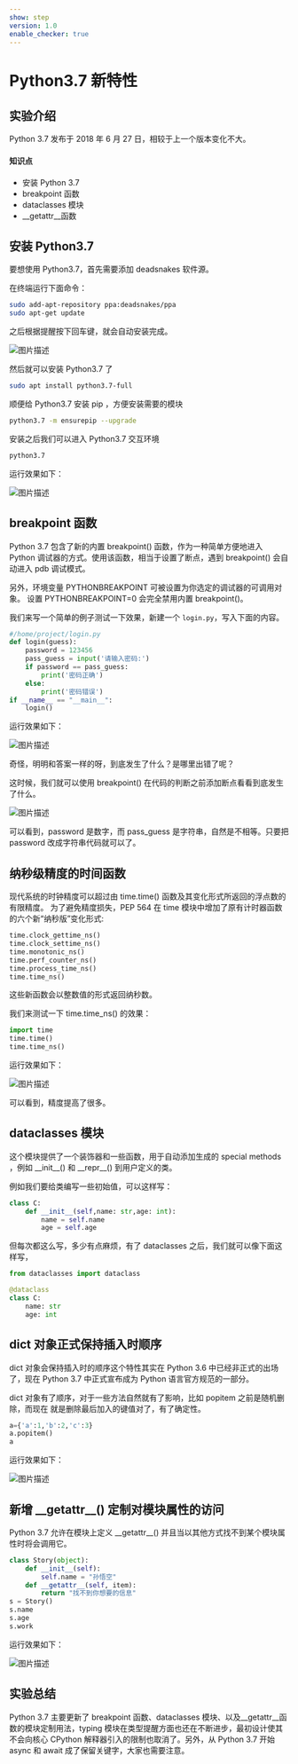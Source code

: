 ```yaml
---
show: step
version: 1.0
enable_checker: true
---
```


# Python3.7 新特性

## 实验介绍

Python 3.7 发布于 2018 年 6 月 27 日，相较于上一个版本变化不大。

#### 知识点

- 安装 Python 3.7
- breakpoint 函数
- dataclasses 模块
- \_\_getattr\_\_函数

## 安装 Python3.7

要想使用 Python3.7，首先需要添加 deadsnakes 软件源。

在终端运行下面命令：

```bash
sudo add-apt-repository ppa:deadsnakes/ppa
sudo apt-get update
```

之后根据提醒按下回车键，就会自动安装完成。

![图片描述](https://doc.shiyanlou.com/courses/uid810810-20210607-1623033384175)

然后就可以安装 Python3.7 了

```bash
sudo apt install python3.7-full
```

顺便给 Python3.7 安装 pip ，方便安装需要的模块

```bash
python3.7 -m ensurepip --upgrade
```

安装之后我们可以进入 Python3.7 交互环境

```bash
python3.7
```

运行效果如下：

![图片描述](https://doc.shiyanlou.com/courses/uid810810-20210608-1623117567571)

## breakpoint 函数

Python 3.7 包含了新的内置 breakpoint() 函数，作为一种简单方便地进入 Python 调试器的方式。使用该函数，相当于设置了断点，遇到 breakpoint() 会自动进入 pdb 调试模式。

另外，环境变量 PYTHONBREAKPOINT 可被设置为你选定的调试器的可调用对象。 设置 PYTHONBREAKPOINT=0 会完全禁用内置 breakpoint()。

我们来写一个简单的例子测试一下效果，新建一个 `login.py`，写入下面的内容。

```python
#/home/project/login.py
def login(guess):
    password = 123456
    pass_guess = input('请输入密码:')
    if password == pass_guess:
        print('密码正确')
    else:
        print('密码错误')
if __name__ == "__main__":
    login()
```

运行效果如下：

![图片描述](https://doc.shiyanlou.com/courses/uid810810-20210608-1623120820227)

奇怪，明明和答案一样的呀，到底发生了什么？是哪里出错了呢？

这时候，我们就可以使用 breakpoint() 在代码的判断之前添加断点看看到底发生了什么。

![图片描述](https://doc.shiyanlou.com/courses/uid810810-20210608-1623121464320)

可以看到，password 是数字，而 pass_guess 是字符串，自然是不相等。只要把 password 改成字符串代码就可以了。

## 纳秒级精度的时间函数

现代系统的时钟精度可以超过由 time.time() 函数及其变化形式所返回的浮点数的有限精度。 为了避免精度损失，PEP 564 在 time 模块中增加了原有计时器函数的六个新“纳秒版”变化形式:

```python
time.clock_gettime_ns()
time.clock_settime_ns()
time.monotonic_ns()
time.perf_counter_ns()
time.process_time_ns()
time.time_ns()
```

这些新函数会以整数值的形式返回纳秒数。

我们来测试一下 time.time_ns() 的效果：

```python
import time
time.time()
time.time_ns()
```

运行效果如下：

![图片描述](https://doc.shiyanlou.com/courses/uid810810-20210608-1623123366917)

可以看到，精度提高了很多。

## dataclasses 模块

这个模块提供了一个装饰器和一些函数，用于自动添加生成的 special methods ，例如 \_\_init\_\_() 和 \_\_repr\_\_() 到用户定义的类。

例如我们要给类编写一些初始值，可以这样写：

```python
class C:
    def __init__(self,name: str,age: int):
        name = self.name
        age = self.age
```

但每次都这么写，多少有点麻烦，有了 dataclasses 之后，我们就可以像下面这样写，

```python
from dataclasses import dataclass

@dataclass
class C:
    name: str
    age: int
```

## dict 对象正式保持插入时顺序

dict 对象会保持插入时的顺序这个特性其实在 Python 3.6 中已经非正式的出场了，现在 Python 3.7 中正式宣布成为 Python 语言官方规范的一部分。

dict 对象有了顺序，对于一些方法自然就有了影响，比如 popitem 之前是随机删除，而现在 就是删除最后加入的键值对了，有了确定性。

```python
a={'a':1,'b':2,'c':3}
a.popitem()
a
```

运行效果如下：

![图片描述](https://doc.shiyanlou.com/courses/uid810810-20210608-1623132827875)

## 新增 \_\_getattr\_\_() 定制对模块属性的访问

Python 3.7 允许在模块上定义 \_\_getattr\_\_() 并且当以其他方式找不到某个模块属性时将会调用它。

```python
class Story(object):
    def __init__(self):
        self.name = "孙悟空"
    def __getattr__(self, item):
        return "找不到你想要的信息"
s = Story()
s.name
s.age
s.work

```

运行效果如下：

![图片描述](https://doc.shiyanlou.com/courses/uid810810-20210608-1623133464061)

## 实验总结

Python 3.7 主要更新了 breakpoint 函数、dataclasses 模块、以及\_\_getattr\_\_函数的模块定制用法，typing 模块在类型提醒方面也还在不断进步，最初设计使其不会向核心 CPython 解释器引入的限制也取消了。另外，从 Python 3.7 开始 async 和 await 成了保留关键字，大家也需要注意。

